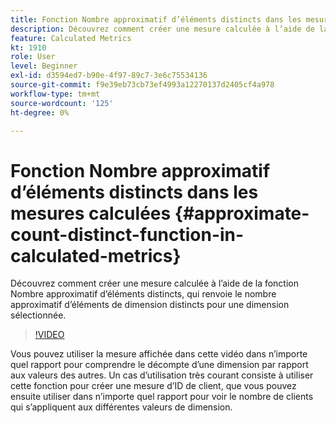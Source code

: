 ```yaml
---
title: Fonction Nombre approximatif d’éléments distincts dans les mesures calculées
description: Découvrez comment créer une mesure calculée à l’aide de la fonction Nombre approximatif d’éléments distincts, qui renvoie le nombre approximatif d’éléments de dimension distincts pour une dimension sélectionnée.
feature: Calculated Metrics
kt: 1910
role: User
level: Beginner
exl-id: d3594ed7-b90e-4f97-89c7-3e6c75534136
source-git-commit: f9e39eb73cb73ef4993a12270137d2405cf4a978
workflow-type: tm+mt
source-wordcount: '125'
ht-degree: 0%

---
```


# Fonction Nombre approximatif d’éléments distincts dans les mesures calculées {#approximate-count-distinct-function-in-calculated-metrics}

Découvrez comment créer une mesure calculée à l’aide de la fonction Nombre approximatif d’éléments distincts, qui renvoie le nombre approximatif d’éléments de dimension distincts pour une dimension sélectionnée.

>[!VIDEO](https://video.tv.adobe.com/v/37467/?quality=12&learn=on&captions=fre_fr)

Vous pouvez utiliser la mesure affichée dans cette vidéo dans n’importe quel rapport pour comprendre le décompte d’une dimension par rapport aux valeurs des autres. Un cas d’utilisation très courant consiste à utiliser cette fonction pour créer une mesure d’ID de client, que vous pouvez ensuite utiliser dans n’importe quel rapport pour voir le nombre de clients qui s’appliquent aux différentes valeurs de dimension.
